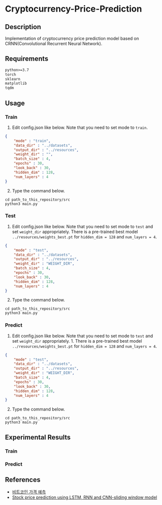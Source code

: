 # Cryptocurrency-Price-Prediction
## Description
Implementation of cryptocurrency price prediction model based on CRNN(Convolutional Recurrent Neural Network).

## Requirements
```txt
python>=3.7
torch
sklearn
matplotlib
tqdm
```

## Usage
### Train
1. Edit config.json like below. Note that you need to set mode to `train`.
```json
{
    "mode" : "train",
    "data_dir" : "../datasets",
    "output_dir" : "../resources",
    "weight_dir" : "",
    "batch_size" : 4,
    "epochs" : 30,
    "look_back" : 30,
    "hidden_dim" : 128,
    "num_layers" : 4
}
```

2. Type the command below.
```
cd path_to_this_repository/src
python3 main.py
```


### Test
1. Edit config.json like below. Note that you need to set mode to `test` and set `weight_dir` appropriately. There is a pre-trained best model `../resources/weights_best.pt` for `hidden_dim = 128` and `num_layers = 4`.
```json
{
    "mode" : "test",
    "data_dir" : "../datasets",
    "output_dir" : "../resources",
    "weight_dir" : "WEIGHT_DIR",
    "batch_size" : 4,
    "epochs" : 30,
    "look_back" : 30,
    "hidden_dim" : 128,
    "num_layers" : 4
}
```

2. Type the command below.
```
cd path_to_this_repository/src
python3 main.py
```

### Predict
1. Edit config.json like below. Note that you need to set mode to `test` and set `weight_dir` appropriately. 1. There is a pre-trained best model `../resources/weights_best.pt` for `hidden_dim = 128` and `num_layers = 4`.
```json
{
    "mode" : "test",
    "data_dir" : "../datasets",
    "output_dir" : "../resources",
    "weight_dir" : "WEIGHT_DIR",
    "batch_size" : 4,
    "epochs" : 30,
    "look_back" : 30,
    "hidden_dim" : 128,
    "num_layers" : 4
}
```

2. Type the command below.
```
cd path_to_this_repository/src
python3 main.py
```

## Experimental Results
### Train


### Predict



## References
- [비트코인 가격 예측](https://wikidocs.net/53275)
- [Stock price prediction using LSTM, RNN and CNN-sliding window model](https://ieeexplore.ieee.org/stamp/stamp.jsp?tp=&arnumber=8126078)
